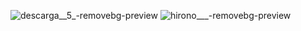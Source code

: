 ![descarga__5_-removebg-preview](https://github.com/user-attachments/assets/28a541d4-9bb7-4a35-8549-b44f4fbdfdce)
![hirono___-removebg-preview](https://github.com/user-attachments/assets/a7cbaef5-5fb5-4c3e-bdba-0d2995679d01)
